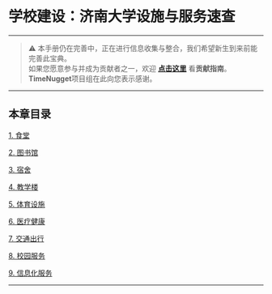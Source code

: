 # 学校建设：济南大学设施与服务速查

---

> ⚠️ 本手册仍在完善中，正在进行信息收集与整合，我们希望新生到来前能完善此宝典。  
> 如果您愿意参与并成为贡献者之一，欢迎 **[点击这里](/CONTRIBUTING)** 看**贡献指南**。  
> **TimeNugget**项目组在此向您表示感谢。  

---

## 本章目录

[1. 食堂](/SurvivalManual/ujn/Third/1)

[2. 图书馆](/SurvivalManual/ujn/Third/2)

[3. 宿舍](/SurvivalManual/ujn/Third/3)

[4. 教学楼](/SurvivalManual/ujn/Third/4)

[5. 体育设施](/SurvivalManual/ujn/Third/5)

[6. 医疗健康](/SurvivalManual/ujn/Third/6)

[7. 交通出行](/SurvivalManual/ujn/Third/7)

[8. 校园服务](/SurvivalManual/ujn/Third/8)

[9. 信息化服务](/SurvivalManual/ujn/Third/9)

---
